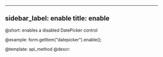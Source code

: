 
---
sidebar_label: enable
title: enable
---          

@short: enables a disabled DatePicker control





@example:
form.getItem("datepicker").enable();


@template: api_method
@descr:


